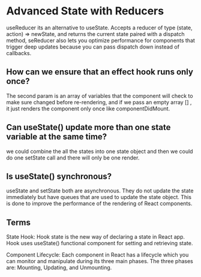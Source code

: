 # Advanced State with Reducers
useReducer its an alternative to useState. Accepts a reducer of type (state, action) => newState, and returns the current state paired with a dispatch method, seReducer also lets you optimize performance for components that trigger deep updates because you can pass dispatch down instead of callbacks.

## How can we ensure that an effect hook runs only once?
The second param is an array of variables that the component will check to make sure changed before re-rendering, and if we pass an empty array [] , it just renders the component only once like componentDidMount.

## Can useState() update more than one state variable at the same time?
we could combine the all the states into one state object and then we could do one setState call and there will only be one render.

## Is useState() synchronous?
useState and setState both are asynchronous. They do not update the state immediately but have queues that are used to update the state object. This is done to improve the performance of the rendering of React components.

## Terms
State Hook: Hook state is the new way of declaring a state in React app. Hook uses useState() functional component for setting and retrieving state.

Component Lifecycle: Each component in React has a lifecycle which you can monitor and manipulate during its three main phases. The three phases are: Mounting, Updating, and Unmounting.

